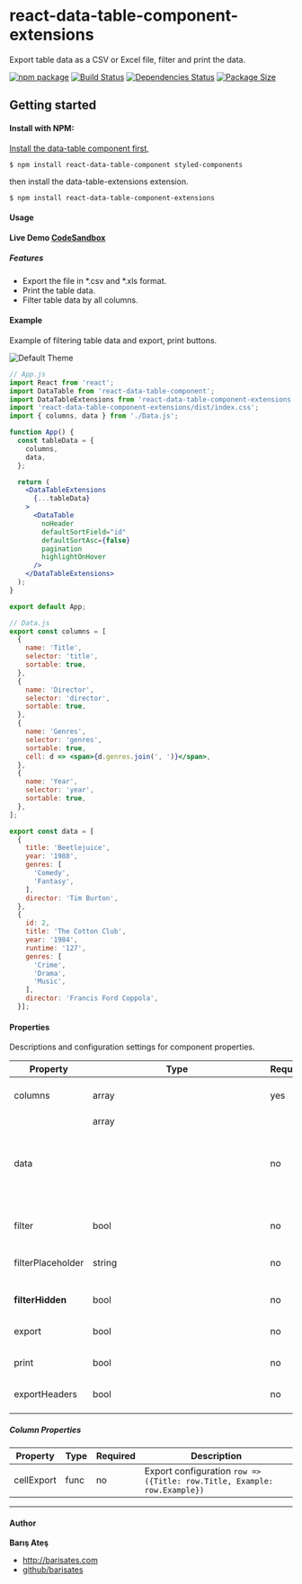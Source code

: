 # react-data-table-component-extensions
Export table data as a CSV or Excel file, filter and print the data.

[![npm package][npm-image]][npm-url]
[![Build Status][travis-image]][travis-url]
[![Dependencies Status][david-image]][david-url]
[![Package Size][bundlephobia-image]][bundlephobia-url]

## Getting started

#### Install with NPM:

[Install the data-table component first,](https://github.com/jbetancur/react-data-table-component "Install the data-table component first.")
```
$ npm install react-data-table-component styled-components
```

then install the data-table-extensions extension.
```
$ npm install react-data-table-component-extensions
```

#### Usage

**Live Demo [CodeSandbox](https://codesandbox.io/s/data-table-extensions-qxpv4?fontsize=14 "CodeSandbox")**


##### Features
- Export the file in \*.csv and \*.xls format.
- Print the table data.
- Filter table data by all columns.

#### Example
Example of filtering table data and export, print buttons.

![Default Theme](http://barisates.com/git/dt/extensions.jpg?h "Example")

```jsx
// App.js
import React from 'react';
import DataTable from 'react-data-table-component';
import DataTableExtensions from 'react-data-table-component-extensions';
import 'react-data-table-component-extensions/dist/index.css';
import { columns, data } from './Data.js';

function App() {
  const tableData = {
    columns,
    data,
  };

  return (
    <DataTableExtensions
      {...tableData}
    >
      <DataTable
        noHeader
        defaultSortField="id"
        defaultSortAsc={false}
        pagination
        highlightOnHover
      />
    </DataTableExtensions>
  );
}

export default App;
```
```jsx
// Data.js
export const columns = [
  {
    name: 'Title',
    selector: 'title',
    sortable: true,
  },
  {
    name: 'Director',
    selector: 'director',
    sortable: true,
  },
  {
    name: 'Genres',
    selector: 'genres',
    sortable: true,
    cell: d => <span>{d.genres.join(', ')}</span>,
  },
  {
    name: 'Year',
    selector: 'year',
    sortable: true,
  },
];

export const data = [
  {
    title: 'Beetlejuice',
    year: '1988',
    genres: [
      'Comedy',
      'Fantasy',
    ],
    director: 'Tim Burton',
  },
  {
    id: 2,
    title: 'The Cotton Club',
    year: '1984',
    runtime: '127',
    genres: [
      'Crime',
      'Drama',
      'Music',
    ],
    director: 'Francis Ford Coppola',
  }];
```
#### Properties

Descriptions and configuration settings for component properties.

| Property | Type | Required | Default | Description |
|--------------------------|---------------------|----------|---------|-------------------------------------------------------------------------------------------------------------------------------------------------------------------------------------------------|
| columns | array<Columns> | yes | [] | Table column configuration |
| data | array<Object> | no | [] | Table data |
| filter | bool | no | true | Enable input filter |
| filterPlaceholder | string | no | Filter Table | Default placeholder for the filter field |
| **filterHidden** | bool | no | true | Filter hidden fields |
| export | bool | no | true | Enable export button |
| print | bool | no | true | Enable print button |
| exportHeaders | bool | no | false | Exports data with table headers |


##### Column Properties
| Property | Type | Required | Description |
|--------------------------|---------------------|----------|-------------------------------------------------------------------------------------------------------------------------------------------------------------------------------------------------|
| cellExport | func | no | Export configuration `row => ({Title: row.Title, Example: row.Example})` |
------------
#### Author

**Barış Ateş**
 - http://barisates.com
 - [github/barisates](https://github.com/barisates "github/barisates")

[npm-image]:https://img.shields.io/npm/v/react-data-table-component-extensions.svg
[npm-url]:https://www.npmjs.com/package/react-data-table-component-extensions
[travis-image]:https://travis-ci.org/barisates/react-data-table-component-extensions.svg?branch=master
[travis-url]:https://travis-ci.org/barisates/react-data-table-component-extensions
[david-image]:https://david-dm.org/barisates/react-data-table-component-extensions.svg
[david-url]:https://david-dm.org/barisates/react-data-table-component-extensions
[bundlephobia-image]:https://badgen.net/bundlephobia/minzip/react-data-table-component-extensions
[bundlephobia-url]:https://bundlephobia.com/result?p=react-data-table-component-extensions
